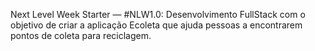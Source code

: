 Next Level Week Starter — #NLW1.0: Desenvolvimento FullStack com o objetivo de criar a aplicação Ecoleta que ajuda pessoas a encontrarem pontos 
de coleta para reciclagem.
